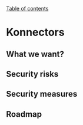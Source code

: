 [Table of contents](README.md#table-of-contents)

# Konnectors

## What we want?

## Security risks

## Security measures

## Roadmap
